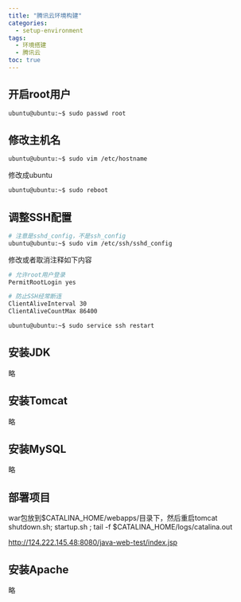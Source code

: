 ```yaml
---
title: "腾讯云环境构建"
categories:
  - setup-environment
tags:
  - 环境搭建
  - 腾讯云
toc: true
---
```


## 开启root用户

```bash
ubuntu@ubuntu:~$ sudo passwd root
```

## 修改主机名

```bash
ubuntu@ubuntu:~$ sudo vim /etc/hostname
```

修改成ubuntu

```bash
ubuntu@ubuntu:~$ sudo reboot
```

## 调整SSH配置

```bash
# 注意是sshd_config，不是ssh_config
ubuntu@ubuntu:~$ sudo vim /etc/ssh/sshd_config
```

修改或者取消注释如下内容

```bash
# 允许root用户登录
PermitRootLogin yes

# 防止SSH经常断连
ClientAliveInterval 30
ClientAliveCountMax 86400
```

```bash
ubuntu@ubuntu:~$ sudo service ssh restart
```

## 安装JDK

略

## 安装Tomcat

略

## 安装MySQL

略

## 部署项目

war包放到$CATALINA_HOME/webapps/目录下，然后重启tomcat
shutdown.sh; startup.sh ; tail -f $CATALINA_HOME/logs/catalina.out

http://124.222.145.48:8080/java-web-test/index.jsp

## 安装Apache

略
